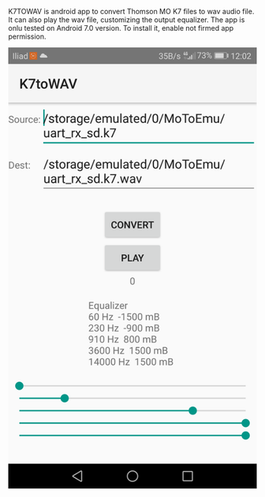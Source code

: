 K7TOWAV is android app to convert Thomson MO K7 files to wav audio file. 
It can also play the wav file, customizing the output equalizer.
The app is onlu tested on Android 7.0 version.
To install it, enable not firmed app permission.


![](https://github.com/dinoflorenzi/PC128OP/blob/master/Android%20Apps/Screenshot_20220102-120251.png)
